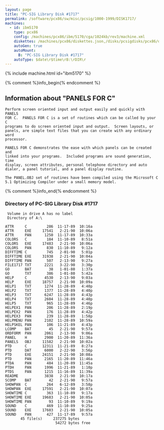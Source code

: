 ```yaml
---
layout: page
title: "PC-SIG Library Disk #1717"
permalink: /software/pcx86/sw/misc/pcsig/1000-1999/DISK1717/
machines:
  - id: ibm5170
    type: pcx86
    config: /machines/pcx86/ibm/5170/cga/1024kb/rev3/machine.xml
    diskettes: /machines/pcx86/diskettes.json,/disks/pcsigdisks/pcx86/diskettes.json
    autoGen: true
    autoMount:
      B: "PC-SIG Library Disk #1717"
    autoType: $date\r$time\rB:\rDIR\r
---
```


{% include machine.html id="ibm5170" %}

{% comment %}info_begin{% endcomment %}

## Information about "PANELS FOR C"

    Perform screen oriented input and output easily and quickly with PANELS
    FOR C.  PANELS FOR C is a set of routines which can be called by your C
    programs to do screen oriented input and output.  Screen layouts, or
    panels, are simple text files that you can create with any ordinary word
    processor.
    
    PANELS FOR C demonstrates the ease with which panels can be created and
    linked into your programs.  Included programs are sound generation, time
    display, screen attributes, personal telephone directory and auto
    dialer, a panel tutorial, and a panel display routine.
    
    The PANEL.OBJ set of routines have been compiled using the Microsoft C
    5.1 Optimizing Compiler under a small memory model.
{% comment %}info_end{% endcomment %}


### Directory of PC-SIG Library Disk #1717

     Volume in drive A has no label
     Directory of A:\

    ATTR     C         286  11-17-89  10:16a
    ATTR     EXE     17541   2-21-90  10:06a
    ATTR     PAN      1250  11-17-89  10:33a
    COLORS   C         184  11-10-89   8:51a
    COLORS   EXE     17483   2-21-90  10:06a
    COLORS   PAN       830  11-10-89   9:12a
    DIFFTIME C         745   2-01-90   5:01p
    DIFFTIME EXE     31938   2-21-90  10:04a
    DIFFTIME PAN       507   2-13-90   9:27a
    FILE1717 TXT      2221   3-22-90   3:30p
    GO       BAT        38   1-01-80   1:37a
    GO       TXT       386   1-01-80   5:42a
    HELP     C        4530   2-13-90   9:03a
    HELP     EXE     18757   2-21-90  10:09a
    HELP1    TXT      1274  11-28-89   4:40p
    HELP2    TXT      1377  11-28-89   4:40p
    HELP3    TXT      6247  11-28-89   4:43p
    HELP4    TXT      2604  11-28-89   4:40p
    HELP5    TXT       965  11-28-89   4:46p
    HELPEX1  PAN       206  11-28-89   2:19p
    HELPEX2  PAN       176  11-28-89   4:42p
    HELPEX3  PAN       239  11-28-89   1:58p
    HELPMENU PAN      2102  11-28-89  10:59a
    HELPSKEL PAN       106  11-21-89   4:43p
    LCOMP    BAT        45   2-21-90   9:57a
    ORDFORM  PAN      2061   2-13-90   9:06a
    PANEL    H        2900  11-20-89  11:36a
    PANELS   OBJ     11582   2-21-90  10:02a
    PTD      C       12311  11-21-89   8:27a
    PTD      DAT      6000   2-22-90   3:56p
    PTD      EXE     24151   2-21-90  10:08a
    PTD      PAN      2165  11-20-89  11:46a
    PTDA     PAN       484  11-20-89  11:45a
    PTDH     PAN      1996  11-21-89   1:10p
    PTDS     PAN      1215  11-16-89  11:39a
    README            3838   2-21-90  10:17a
    SCOMP    BAT        42   2-21-90   9:57a
    SHOWPAN  C         264   6-12-89   3:58p
    SHOWPAN  EXE     17591   2-21-90  10:07a
    SHOWTIME C         363  11-10-89   9:17a
    SHOWTIME EXE     19683   2-21-90  10:05a
    SHOWTIME PAN        93  11-10-89   9:19a
    SOUND    C         469  11-10-89   9:25a
    SOUND    EXE     17603   2-21-90  10:05a
    SOUND    PAN       427  11-17-89   9:57a
           45 file(s)     237275 bytes
                           54272 bytes free
